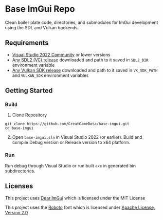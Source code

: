 # Base ImGui Repo

Clean boiler plate code, directories, and submodules for ImGui development using the SDL and Vulkan backends.

## Requirements

- [Visual Studio 2022 Community](https://visualstudio.microsoft.com/) or lower versions
- [Any SDL2 (VC) release](https://github.com/libsdl-org/SDL/releases) downloaded and path to it saved in `SDL2_DIR` environment variable
- [Any Vulkan SDK release](https://vulkan.lunarg.com/sdk/home#windows) downloaded and path to it saved in `VK_SDK_PATH` and `VULKAN_SDK` environment variables

## Getting Started

### Build

1. Clone Repository

```cli
git clone https://github.com/GreatGameDota/base-imgui.git
cd base-imgui
```

2. Open `base-imgui.sln` in Visual Studio 2022 (or earlier). Build and compile Debug version or Release version to x64 platform.

### Run

Run debug through Visual Studio or run built `exe` in generated bin subdirectories.

## Licenses

This project uses [Dear ImGui](https://github.com/ocornut/imgui) which is licensed under the MIT License

This project uses the [Roboto](https://fonts.google.com/specimen/Roboto) font which is licensed under [Apache License, Version 2.0](https://www.apache.org/licenses/LICENSE-2.0)
